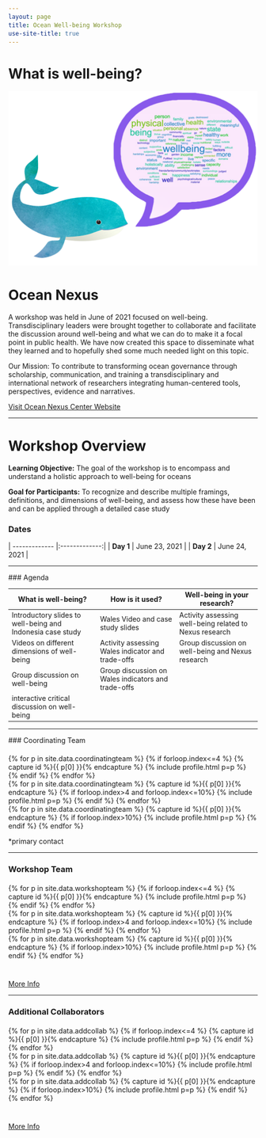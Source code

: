 ```yaml
---
layout: page
title: Ocean Well-being Workshop
use-site-title: true
---
```


# What is well-being?
![bulb_wordcloud_fixed](assets/img/whale_wordcloud.png)

# Ocean Nexus
A workshop was held in June of 2021 focused on well-being. Transdisciplinary leaders were brought together to collaborate and facilitate the discussion around well-being and what we can do to make it a focal point in public health. We have now created this space to disseminate what they learned and to hopefully shed some much needed light on this topic.

Our Mission: To contribute to transforming ocean governance through scholarship, communication, and training a transdisciplinary and international network of researchers integrating human-centered tools, perspectives, evidence and narratives.

[Visit Ocean Nexus Center Website](https://oceannexus.uw.edu/)

<hr>

# Workshop Overview

**Learning Objective:** The goal of the workshop is to encompass and understand a holistic approach to well-being for oceans 

**Goal for Participants:** To recognize and describe multiple framings, definitions, and dimensions of well-being, and assess how these have been and can be applied through a detailed case study

### **Dates**

| ------------- |:-------------:|
| **Day 1**     | June 23, 2021 |
| **Day 2**     | June 24, 2021 |

<hr>
### Agenda

| What is well-being? | How is it used? | Well-being in your research? |
| ------------- |-------------| ------------ |
| Introductory slides to well-being and Indonesia case study | Wales Video and case study slides | Activity assessing well-being related to Nexus research |
| Videos on different dimensions of well-being | Activity assessing Wales indicator and trade-offs | Group discussion on well-being and Nexus research |
| Group discussion on well-being | Group discussion on Wales indicators and trade-offs |    |
| interactive critical discussion on well-being |   |    

<hr>
### Coordinating Team

<!-- prettier-ignore -->
<div class="container" style="margin-top: 20px;margin-bottom: 10px;">
  <div class="row">
  {% for p in site.data.coordinatingteam %}
  {% if forloop.index<=4 %}
  {% capture id %}{{ p[0] }}{% endcapture %}
  {% include profile.html p=p %}
  {% endif %}
  {% endfor %}
  </div>
  <div class="row">
  {% for p in site.data.coordinatingteam %}
  {% capture id %}{{ p[0] }}{% endcapture %}
  {% if forloop.index>4 and forloop.index<=10%}
  {% include profile.html p=p %}
  {% endif %}
  {% endfor %}
  </div>
  <div class="row">
  {% for p in site.data.coordinatingteam %}
  {% capture id %}{{ p[0] }}{% endcapture %}
  {% if forloop.index>10%}
  {% include profile.html p=p %}
  {% endif %}
  {% endfor %}
 </div>
</div>

\*primary contact
<hr>

### Workshop Team
<div class="container" style="margin-top: 20px;margin-bottom: 10px;">
  <div class="row">
  {% for p in site.data.workshopteam %}
  {% if forloop.index<=4 %}
  {% capture id %}{{ p[0] }}{% endcapture %}
  {% include profile.html p=p %}
  {% endif %}
  {% endfor %}
  </div>
  <div class="row">
  {% for p in site.data.workshopteam %}
  {% capture id %}{{ p[0] }}{% endcapture %}
  {% if forloop.index>4 and forloop.index<=10%}
  {% include profile.html p=p %}
  {% endif %}
  {% endfor %}
  </div>
  <div class="row">
  {% for p in site.data.workshopteam %}
  {% capture id %}{{ p[0] }}{% endcapture %}
  {% if forloop.index>10%}
  {% include profile.html p=p %}
  {% endif %}
  {% endfor %}
 </div>
</div>

<div class="container" style="margin-top: 40px;margin-bottom: 10px;">
<a href="https://aphi22.github.io/ocean-nexus-well-being.github.io/people/">More Info</a>
</div>

<hr>
    
### Additional Collaborators
    
<div class="container" style="margin-top: 20px;margin-bottom: 10px;">
  <div class="row">
  {% for p in site.data.addcollab %}
  {% if forloop.index<=4 %}
  {% capture id %}{{ p[0] }}{% endcapture %}
  {% include profile.html p=p %}
  {% endif %}
  {% endfor %}
  </div>
  <div class="row">
  {% for p in site.data.addcollab %}
  {% capture id %}{{ p[0] }}{% endcapture %}
  {% if forloop.index>4 and forloop.index<=10%}
  {% include profile.html p=p %}
  {% endif %}
  {% endfor %}
  </div>
  <div class="row">
  {% for p in site.data.addcollab %}
  {% capture id %}{{ p[0] }}{% endcapture %}
  {% if forloop.index>10%}
  {% include profile.html p=p %}
  {% endif %}
  {% endfor %}
 </div>
</div>

<div class="container" style="margin-top: 40px;margin-bottom: 10px;">
<a href="https://aphi22.github.io/ocean-nexus-well-being.github.io/people/">More Info</a>
</div>


